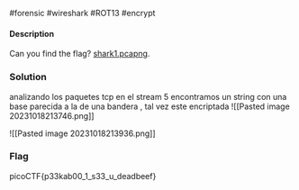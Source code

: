 #forensic #wireshark #ROT13 #encrypt 
#### Description
Can you find the flag? [shark1.pcapng](https://mercury.picoctf.net/static/b44842413a0834f4a3619e5f5e629d05/shark1.pcapng).

### Solution
analizando los paquetes tcp en el stream 5 encontramos un string con una base parecida a la de una bandera , tal vez este encriptada
![[Pasted image 20231018213746.png]]

![[Pasted image 20231018213936.png]]
### Flag
picoCTF{p33kab00_1_s33_u_deadbeef}